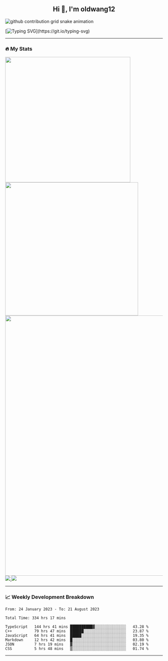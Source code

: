 <h2 align="center">Hi 👋, I'm oldwang12</h2>

<picture>
  <source media="(prefers-color-scheme: dark)" srcset="https://getlost01.github.io/github-snake.github.io/github-contribution-grid-snake-dark.svg">
  <source media="(prefers-color-scheme: light)" srcset="https://getlost01.github.io/github-snake.github.io/github-contribution-grid-snake.svg">
  <img alt="github contribution grid snake animation" src="https://getlost01.github.io/github-snake.github.io/github-contribution-grid-snake.svg">
</picture>

[![Typing SVG](https://readme-typing-svg.herokuapp.com?duration=10000&center=true&vCenter=true&width=800&height=30&lines=Hello+this+is+GL01%2C+Welcome+to+my+Github+page.)](https://git.io/typing-svg)

---

### 🔥 My Stats 
<img width="400" src="https://github-readme-stats.vercel.app/api?username=oldwang12&count_private=true&show_icons=true&theme=react" />  <img width="425" src="https://streak-stats.demolab.com/?user=oldwang12&theme=react" />
<img width="830" src="https://github-readme-activity-graph.vercel.app/graph?username=oldwang12&bg_color=21232a&color=a8eeff&line=61dafb&point=f0fcff&area=true&hide_border=false" />
<a href="https://github.com/getlost01/github-stats">
<img src="https://getlost01.github.io/github-stats.github.io/generated/overview.svg#gh-dark-mode-only" />
<img src="https://getlost01.github.io/github-stats.github.io/generated/languages.svg#gh-dark-mode-only" />
</a>
<!-- ![Top Langs](https://github-readme-stats.vercel.app/api/top-langs/?username=oldwang12&layout=compact&langs_count=10&theme=react) -->
<!-- ![Wakatime stats](https://github-readme-stats.vercel.app/api/wakatime?username=oldwang12&theme=react) -->

---

### 📈 Weekly Development Breakdown

<!--START_SECTION:waka-simple-->

```text
From: 24 January 2023 - To: 21 August 2023

Total Time: 334 hrs 17 mins

TypeScript   144 hrs 41 mins ██████████▓░░░░░░░░░░░░░░   43.28 %
C++          79 hrs 47 mins  ██████░░░░░░░░░░░░░░░░░░░   23.87 %
JavaScript   64 hrs 41 mins  █████░░░░░░░░░░░░░░░░░░░░   19.35 %
Markdown     12 hrs 42 mins  █░░░░░░░░░░░░░░░░░░░░░░░░   03.80 %
JSON         7 hrs 19 mins   ▓░░░░░░░░░░░░░░░░░░░░░░░░   02.19 %
CSS          5 hrs 48 mins   ▒░░░░░░░░░░░░░░░░░░░░░░░░   01.74 %
```

<!--END_SECTION:waka-simple-->

---
